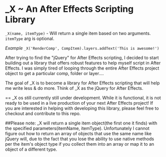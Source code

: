 _X ~ An After Effects Scripting Library
==
`_X(name, itemType)` - Will return a single item based on two arguments. `itemType` arg is optional.

*Example* `_X('RenderComp', CompItem).layers.addText('This is awesome!')`

After trying to find the "jQuery" for After Effects scripting, I decided to start building out a library that offers robust features to help myself script in After Effects. I was simply tired of looping through the entire After Effects  project object to get a particular comp, folder or layer....

The goal of _X is to become a library for After Effects scripting that will help me write less & do more. Think of _X as the jQuery for After Effects.

==
_X os still currently still under development. While it is functional, it is not ready to be used in a live production of your next After Effects project! If you are interested in helping with developing this library, please feel free to checkout and contribute to this repo.

##Please note:
_X will return a single item object(the first one it finds) with the specified parameters(itemName, itemType). Unfortunately I cannot figure out how to return an array of objects that use the same name like jQuery will, due to the fact that you lose the ability to use native methods per the item's object type if you collect them into an array or map it to an object of a different type.
